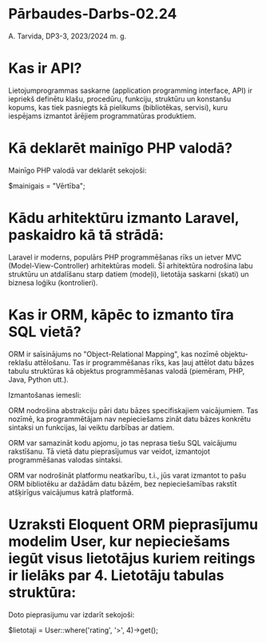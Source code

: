 # Pārbaudes-Darbs-02.24
A. Tarvida, DP3-3, 2023/2024 m. g.

# Kas ir API?
Lietojumprogrammas saskarne (application programming interface, API) ir iepriekš definētu klašu, procedūru, funkciju, struktūru un konstanšu kopums, kas tiek pasniegts kā pielikums (bibliotēkas, servisi), kuru iespējams izmantot ārējiem programmatūras produktiem.

# Kā deklarēt mainīgo PHP valodā?
Mainīgo PHP valodā var deklarēt sekojoši:

$mainigais = "Vērtība";

# Kādu arhitektūru izmanto Laravel, paskaidro kā tā strādā:
Laravel ir moderns, populārs PHP programmēšanas rīks un ietver MVC (Model-View-Controller) arhitektūras modeli. 
Šī arhitektūra nodrošina labu struktūru un atdalīšanu starp datiem (modeļi), lietotāja saskarni (skati) un biznesa loģiku (kontrolieri). 

# Kas ir ORM, kāpēc to izmanto tīra SQL vietā?
ORM ir saīsinājums no "Object-Relational Mapping", kas nozīmē objektu-reklašu attēlošanu. Tas ir programmēšanas rīks, kas ļauj attēlot datu bāzes tabulu struktūras kā objektus programmēšanas valodā (piemēram, PHP, Java, Python utt.). 

Izmantošanas iemesli:

ORM nodrošina abstrakciju pāri datu bāzes specifiskajiem vaicājumiem. Tas nozīmē, ka programmētājam nav nepieciešams zināt datu bāzes konkrētu sintaksi un funkcijas, lai veiktu darbības ar datiem.

ORM var samazināt kodu apjomu, jo tas neprasa tiešu SQL vaicājumu rakstīšanu. Tā vietā datu pieprasījumus var veidot, izmantojot programmēšanas valodas sintaksi.

ORM var nodrošināt platformu neatkarību, t.i., jūs varat izmantot to pašu ORM bibliotēku ar dažādām datu bāzēm, bez nepieciešamības rakstīt atšķirīgus vaicājumus katrā platformā.

# Uzraksti Eloquent ORM pieprasījumu modelim User, kur nepieciešams iegūt visus lietotājus kuriem reitings ir lielāks par 4. 	Lietotāju tabulas struktūra:
Doto pieprasijumu var izdarīt sekojoši:

$lietotaji = User::where('rating', '>', 4)->get();


